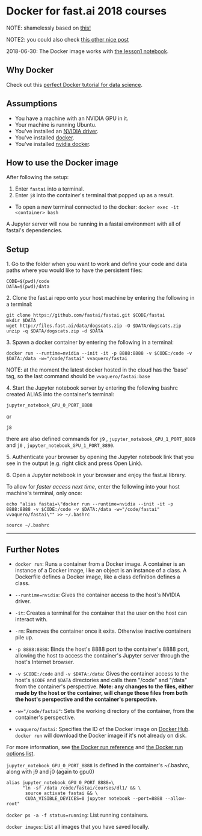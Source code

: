 # Docker for fast.ai 2018 courses

NOTE: shamelessly based on [this!](https://github.com/MattKleinsmith/dockerfiles/tree/master/fastai)

NOTE2: you could also check [this other nice post](https://nji-syd.github.io/2018/03/26/up-and-running-with-fast-ai-and-docker/)

2018-06-30: The Docker image works with [the lesson1 notebook](https://github.com/fastai/fastai/blob/master/courses/dl1/lesson1.ipynb).


## Why Docker

Check out this [perfect Docker tutorial for data science](https://towardsdatascience.com/how-docker-can-help-you-become-a-more-effective-data-scientist-7fc048ef91d5).

## Assumptions

- You have a machine with an NVIDIA GPU in it.
- Your machine is running Ubuntu.
- You've installed an [NVIDIA driver](http://www.nvidia.com/Download/index.aspx).
- You've installed [docker](https://docs.docker.com/engine/installation/linux/docker-ce/ubuntu/).
- You've installed [nvidia docker](https://github.com/NVIDIA/nvidia-docker).

## How to use the Docker image

After following the setup:

1. Enter `fastai` into a terminal.
2. Enter `j8` into the container's terminal that popped up as a result.  
* To open a new terminal connected to the docker: `docker exec -it <container> bash`  

A Jupyter server will now be running in a fastai environment with all of fastai's dependencies.

## Setup

1\. Go to the folder when you want to work and define your code and data paths where you would like to have the persistent files:

```
CODE=$(pwd)/code
DATA=$(pwd)/data
```

2\. Clone the fast.ai repo onto your host machine by entering the following in a terminal:

```
git clone https://github.com/fastai/fastai.git $CODE/fastai
mkdir $DATA
wget http://files.fast.ai/data/dogscats.zip -O $DATA/dogscats.zip
unzip -q $DATA/dogscats.zip -d $DATA
```

3\. Spawn a docker container by entering the following in a terminal:

`docker run --runtime=nvidia --init -it -p 8888:8888 -v $CODE:/code -v $DATA:/data -w="/code/fastai" vvaquero/fastai`
 
NOTE: at the moment the latest docker hosted in the cloud has the 'base' tag, so the last command should be `vvaquero/fastai:base`

4\. Start the Jupyter notebook server by entering the following bashrc created ALIAS into the container's terminal:

`jupyter_notebook_GPU_0_PORT_8888`

or

`j8`

there are also defined commands for `j9` , `jupyter_notebook_GPU_1_PORT_8889`  and `j0` , `jupyter_notebook_GPU_1_PORT_8890`.

5\. Authenticate your browser by opening the Jupyter notebook link that you see in the output (e.g. right click and press Open Link).  

6\. Open a Jupyter notebook in your browser and enjoy the fast.ai library.


To allow for *faster access next time*, enter the following into your host machine's terminal, only once:

`echo "alias fastai=\"docker run --runtime=nvidia --init -it -p 8888:8888 -v $CODE:/code -v $DATA:/data -w="/code/fastai" vvaquero/fastai\"" >> ~/.bashrc`

`source ~/.bashrc`

---



## Further Notes

- `docker run`: Runs a container from a Docker image. A container is an instance of a Docker image, like an object is an instance of a class. A Dockerfile defines a Docker image, like a class definition defines a class.

- `--runtime=nvidia`: Gives the container access to the host's NVIDIA driver.

- `-it`: Creates a terminal for the container that the user on the host can interact with.

- `-rm`: Removes the container once it exits. Otherwise inactive containers pile up.

- `-p 8888:8888`: Binds the host's 8888 port to the container's 8888 port, allowing the host to access the container's Jupyter server through the host's Internet browser.

- `-v $CODE:/code` and `-v $DATA:/data`: Gives the container access to the host's `$CODE` and `$DATA` directories and calls them "/code" and "/data" from the container's perspective. **Note: any changes to the files, either made by the host or the container, will change those files from both the host's perspective and the container's perspective.**

- `-w="/code/fastai"`: Sets the working directory of the container, from the container's perspective.

- `vvaquero/fastai`: Specifies the ID of the Docker image on [Docker Hub](https://hub.docker.com/). `docker run` will download the Docker image if it's not already on disk.

For more information, see [the Docker run reference](https://docs.docker.com/engine/reference/run/) and [the Docker run options list](https://docs.docker.com/engine/reference/commandline/run/).


`jupyter_notebook_GPU_0_PORT_8888` is defined in the container's ~/.bashrc, along with j9 and j0 (again to gpu0)

```
alias jupyter_notebook_GPU_0_PORT_8888=\
      "ln -sf /data /code/fastai/courses/dl1/ && \
       source activate fastai && \
       CUDA_VISIBLE_DEVICES=0 jupyter notebook --port=8888 --allow-root"
```

`docker ps -a -f status=running`: List running containers.  

`docker images`: List all images that you have saved locally.
